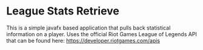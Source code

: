 # League Stats Retrieve
This is a simple javafx based application that pulls back statistical information on a player.
Uses the official Riot Games League of Legends API that can be found here:
https://developer.riotgames.com/apis
